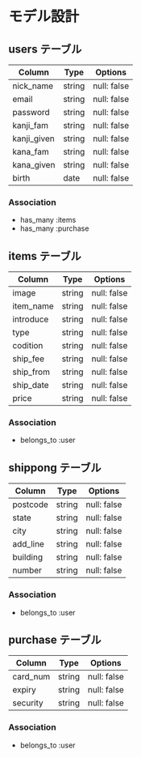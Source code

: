 <!-- # README

This README would normally document whatever steps are necessary to get the
application up and running.

Things you may want to cover:

* Ruby version

* System dependencies

* Configuration

* Database creation

* Database initialization

* How to run the test suite

* Services (job queues, cache servers, search engines, etc.)

* Deployment instructions

* ... -->

# モデル設計

## users テーブル

| Column      | Type   | Options     |
| ----------- | ------ | ----------- |
| nick_name   | string | null: false |
| email       | string | null: false |
| password    | string | null: false |
| kanji_fam   | string | null: false |
| kanji_given | string | null: false |
| kana_fam    | string | null: false |
| kana_given  | string | null: false |
| birth       | date   | null: false |

### Association

- has_many :items
- has_many :purchase

## items テーブル

| Column    | Type   | Options     |
| --------- | ------ | ----------- |
| image     | string | null: false |
| item_name | string | null: false |
| introduce | string | null: false |
| type      | string | null: false |
| codition  | string | null: false |
| ship_fee  | string | null: false |
| ship_from | string | null: false |
| ship_date | string | null: false |
| price  | string | null: false |

### Association

- belongs_to :user

## shippong テーブル

| Column    | Type   | Options     |
| --------- | ------ | ----------- |
| postcode  | string | null: false |
| state     | string | null: false |
| city      | string | null: false |
| add_line  | string | null: false |
| building  | string | null: false |
| number    | string | null: false |

### Association

- belongs_to :user


## purchase テーブル

| Column    | Type   | Options     |
| --------- | ------ | ----------- |
| card_num  | string | null: false |
| expiry     | string | null: false |
| security  | string | null: false |

### Association

- belongs_to :user

